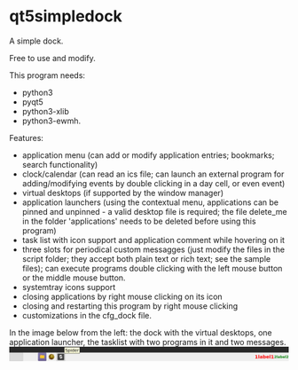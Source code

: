 # qt5simpledock
A simple dock.

Free to use and modify.

This program needs:
- python3
- pyqt5
- python3-xlib
- python3-ewmh.


Features:
- application menu (can add or modify application entries; bookmarks; search functionality)
- clock/calendar (can read an ics file; can launch an external program for adding/modifying events by double clicking in a day cell, or even event)
- virtual desktops (if supported by the window manager)
- application launchers (using the contextual menu, applications can be pinned and unpinned - a valid desktop file is required; the file delete_me in the folder 'applications' needs to be deleted before using this program)
- task list with icon support and application comment while hovering on it
- three slots for periodical custom messagges (just modify the files in the script folder; they accept both plain text or rich text; see the sample files); can execute programs double clicking with the left mouse button or the middle mouse button. 
- systemtray icons support
- closing applications by right mouse clicking on its icon
- closing and restarting this program by right mouse clicking
- customizations in the cfg_dock file.

In the image below from the left: the dock with the virtual desktops, one application launcher, the tasklist with two programs in it and two messages.
![My image](https://github.com/frank038/qt5simpledock/blob/main/screenshot.png)

